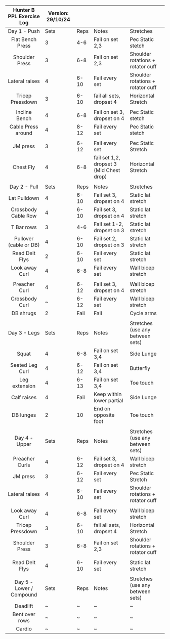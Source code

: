 | Hunter B PPL Exercise Log | Version: 29/10/24 |      |                                          |                                   |
|:-------------------------:|-------------------|------|------------------------------------------|-----------------------------------|
| Day 1 - Push              |       Sets        | Reps |                   Notes                  |             Stretches             |
|      Flat Bench Press     |         3         |  4-6 | Fail on set 2,3                          | Pec Static stetch                 |
|       Shoulder Press      |         3         |  6-8 | Fail on set 2,3                          | Shoulder rotations + rotator cuff |
|       Lateral raises      |         4         | 6-10 | Fail every set                           | Shoulder rotations + rotator cuff |
|      Tricep Pressdown     |         3         | 6-10 | fail all sets, dropset 4                 | Horizontal Stretch                |
|                           |                   |      |                                          |                                   |
|       Incline Bench       |         4         |  6-8 | Fail on set 3, dropset on 4              | Pec Static stetch                 |
|     Cable Press around    |         4         | 8-12 | Fail every set                           | Pec Static stetch                 |
|                           |                   |      |                                          |                                   |
|          JM press         |         3         | 6-12 | Fail every set                           | Pec Static Stretch                |
|         Chest Fly         |         4         |  6-8 | fail set 1,2, dropset 3 (Mid Chest drop) | Horizontal Stretch                |
|                           |                   |      |                                          |                                   |
| Day 2 - Pull              |       Sets        | Reps |                   Notes                  |             Stretches             |
|        Lat Pulldown       |         4         | 6-10 | Fail set 3, dropset on 4                 | Static lat stretch                |
|    Crossbody Cable Row    |         4         | 6-10 | Fail set 3, dropset on 4                 | Static lat stretch                |
|         T Bar rows        |         3         |  4-6 | Fail set 1-2, dropset on 3               | Static lat stretch                |
|   Pullover (cable or DB)  |         4         | 6-10 | Fail set 2, dropset on 3                 | Static lat stretch                |
|       Read Delt Flys      |         2         | 6-10 | Fail every set                           | Static lat stretch                |
|       Look away Curl      |         4         |  6-8 | Fail every set                           | Wall bicep stretch                |
|                           |                   |      |                                          |                                   |
|       Preacher Curl       |         4         | 6-12 | Fail set 3, dropset on 4                 | Wall bicep stretch                |
|       Crossbody Curl      |         ~         | 6-12 | Fail every set                           | Wall bicep stretch                |
|         DB shrugs         |         2         | Fail | Fail                                     | Cycle arms                        |
|                           |                   |      |                                          |                                   |
| Day 3 - Legs              |       Sets        | Reps |                   Notes                  |  Stretches (use any between sets) |
|            Squat          |         4         |  6-8 | Fail on set 3,4                          | Side Lunge                        |
|      Seated Leg Curl      |         4         | 6-12 | Fail on set 3,4                          | Butterfly                         |
|       Leg extension       |         4         | 6-13 | Fail on set 3,4                          | Toe touch                         |
|        Calf raises        |         4         | Fail | Keep within lower partial                | Side Lunge                        |
|         DB lunges         |         2         |  10  | End on opposite foot                     | Toe touch                         |
|                           |                   |      |                                          |                                   |
| Day 4 - Upper             |       Sets        | Reps |                   Notes                  |  Stretches (use any between sets) |
|       Preacher Curls      |         4         | 6-12 | Fail set 3, dropset on 4                 | Wall bicep stretch                |
|          JM press         |         3         | 6-12 | Fail every set                           | Pec Static Stretch                |
|       Lateral raises      |         4         | 6-10 | Fail every set                           | Shoulder rotations + rotator cuff |
|                           |                   |      |                                          |                                   |
|       Look away Curl      |         4         |  6-8 | Fail every set                           | Wall bicep stretch                |
|      Tricep Pressdown     |         3         | 6-10 | fail all sets, dropset 4                 | Horizontal Stretch                |
|       Shoulder Press      |         3         |  6-8 | Fail on set 2,3                          | Shoulder rotations + rotator cuff |
|                           |                   |      |                                          |                                   |
|       Read Delt Flys      |         4         | 6-10 | Fail every set                           | Static lat stretch                |
|                           |                   |      |                                          |                                   |
| Day 5 - Lower / Compound  |       Sets        | Reps |                   Notes                  |  Stretches (use any between sets) |
|          Deadlift         |         ~         |   ~  |                     ~                    |                 ~                 |
|       Bent over rows      |         ~         |   ~  |                     ~                    |                 ~                 |
|           Cardio          |         ~         |   ~  |                     ~                    |                 ~                 |
